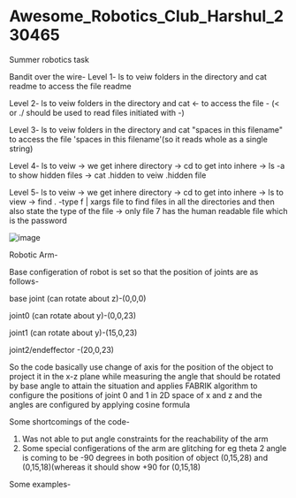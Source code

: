 # Awesome_Robotics_Club_Harshul_230465
Summer robotics task

 Bandit over the wire-
 Level 1- ls to veiw folders in the directory and cat readme to access the file readme
 
 Level 2- ls to veiw folders in the directory and cat <- to access the file - (< or ./ should be used to read files initiated with -)
 
 Level 3- ls to veiw folders in the directory and cat "spaces in this filename" to access the file 'spaces in this filename'(so it reads whole as a single string)
 
 Level 4- ls to veiw -> we get inhere directory -> cd to get into inhere -> ls -a to show hidden files -> cat .hidden to veiw .hidden file
 
 Level 5- ls to veiw -> we get inhere directory -> cd to get into inhere -> ls to view -> find . -type f | xargs file to find files in all the directories and then also state the type of the file -> only file 7 has the human readable file which is the password
 
![image](https://github.com/harshul319/Awesome_Robotics_Club_Harshul_230465/assets/153108163/5dd0b70a-7800-4304-b5f0-7c58cdac9c66)


Robotic Arm-

Base configeration of robot is set so that the position of joints are as follows-

base joint (can rotate about z)-(0,0,0)

joint0 (can rotate about y)-(0,0,23)

joint1 (can rotate about y)-(15,0,23)

joint2/endeffector -(20,0,23)

So the code basically use change of axis for the position of the object to project it in the x-z plane while measuring the angle that should be rotated by base angle to attain the situation and applies FABRIK algorithm to configure the positions of joint 0 and 1 in 2D space of x and z and the angles are configured by applying cosine formula 

Some shortcomings of the code-

1. Was not able to put angle constraints for the reachability of the arm 
2. Some special configerations of the arm are glitching for eg theta 2 angle is coming to be -90 degrees in both position of object (0,15,28) and (0,15,18)(whereas it should show +90 for (0,15,18)



Some examples-
